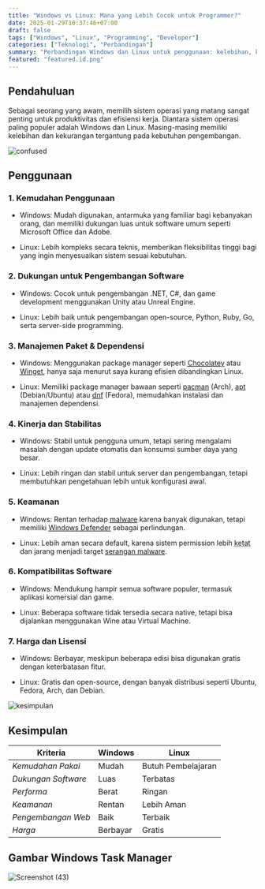 ```yaml
---
title: "Windows vs Linux: Mana yang Lebih Cocok untuk Programmer?"
date: 2025-01-29T10:37:46+07:00
draft: false
tags: ["Windows", "Linux", "Programming", "Developer"]
categories: ["Teknologi", "Perbandingan"]
summary: "Perbandingan Windows dan Linux untuk penggunaan: kelebihan, kekurangan, dan mana yang lebih cocok untuk coding."
featured: "featured.id.png"
---
```


## Pendahuluan



Sebagai seorang yang awam, memilih sistem operasi yang matang sangat penting untuk produktivitas dan efisiensi kerja. 
Diantara sistem operasi paling populer adalah Windows dan Linux. Masing-masing memiliki kelebihan dan kekurangan tergantung pada kebutuhan pengembangan.

![confused](./work.gif)
<!-- <img src="./kado.gif" alt="confused" width="100" /> -->

## Penggunaan

### 1. Kemudahan Penggunaan

* Windows: Mudah digunakan, antarmuka yang familiar bagi kebanyakan orang, dan memiliki dukungan luas untuk software umum seperti Microsoft Office dan Adobe.

* Linux: Lebih kompleks secara teknis, memberikan fleksibilitas tinggi bagi yang ingin menyesuaikan sistem sesuai kebutuhan.

### 2. Dukungan untuk Pengembangan Software

* Windows: Cocok untuk pengembangan .NET, C#, dan game development menggunakan Unity atau Unreal Engine.

* Linux: Lebih baik untuk pengembangan open-source, Python, Ruby, Go, serta server-side programming.

### 3. Manajemen Paket & Dependensi

* Windows: Menggunakan package manager seperti [<abbr title="Chocolatey">Chocolatey</abbr>](https://chocolatey.org/) atau [<abbr title="Winget">Winget</abbr>](https://winget.run/), hanya saja menurut saya kurang efisien dibandingkan Linux.

* Linux: Memiliki package manager bawaan seperti [<abbr title="Pacman (Arch)">pacman</abbr>](https://wiki.archlinux.org/title/Pacman) (Arch), [<abbr title="Apt (Debian/Ubuntu)">apt</abbr>](https://wiki.debian.org/Apt) (Debian/Ubuntu) atau [<abbr title="Dnf (Fedora)">dnf</abbr>](https://fedoraproject.org/wiki/Features/DNF) (Fedora), memudahkan instalasi dan manajemen dependensi.

### 4. Kinerja dan Stabilitas

* Windows: Stabil untuk pengguna umum, tetapi sering mengalami masalah dengan update otomatis dan konsumsi sumber daya yang besar.

* Linux: Lebih ringan dan stabil untuk server dan pengembangan, tetapi membutuhkan pengetahuan lebih untuk konfigurasi awal.

### 5. Keamanan

* Windows: Rentan terhadap [<abbr title="Malware">malware</abbr>](https://id.wikipedia.org/wiki/Perangkat_pembahaya) karena banyak digunakan, tetapi memiliki [<abbr class="list-none decoration-neutral-500 hover:underline hover:decoration-2 hover:underline-offset-2" title="Windows Defender">Windows Defender</abbr>](ms-settings:windowsdefender) sebagai perlindungan.


* Linux: Lebih aman secara default, karena sistem permission lebih <abbr title="Ketat">ketat</abbr> dan jarang menjadi target [<abbr title="Serangan Malware">serangan malware</abbr>](https://id.wikipedia.org/wiki/Serangan_dunia_maya_di_Indonesia).




### 6. Kompatibilitas Software

* Windows: Mendukung hampir semua software populer, termasuk aplikasi komersial dan game.

* Linux: Beberapa software tidak tersedia secara native, tetapi bisa dijalankan menggunakan Wine atau Virtual Machine.

### 7. Harga dan Lisensi

* Windows: Berbayar, meskipun beberapa edisi bisa digunakan gratis dengan keterbatasan fitur.

* Linux: Gratis dan open-source, dengan banyak distribusi seperti Ubuntu, Fedora, Arch, dan Debian.

![kesimpulan](./confused.gif)

## Kesimpulan

| Kriteria              | Windows        | Linux           |
|-----------------------|----------------|-----------------|
| *Kemudahan Pakai*   |  Mudah      |  Butuh Pembelajaran |
| *Dukungan Software* |  Luas       |  Terbatas         |
| *Performa*          |  Berat      |  Ringan         |
| *Keamanan*          |  Rentan     |  Lebih Aman    |
| *Pengembangan Web*  |  Baik       | Terbaik       |
| *Harga*             |  Berbayar   |  Gratis        |

## Gambar Windows Task Manager

![Screenshot (43)](https://github.com/user-attachments/assets/d61a60b6-cfe9-41d1-a6a6-41c3de564849)

